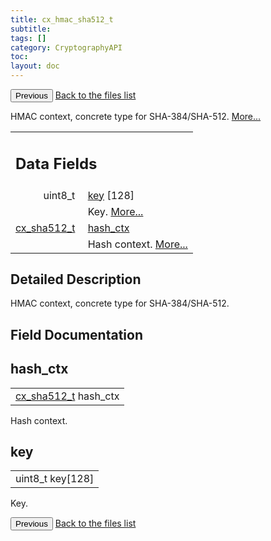 ```yaml
---
title: cx_hmac_sha512_t
subtitle:
tags: []
category: CryptographyAPI
toc:
layout: doc
---
```


<button class="uk-button uk-button-default uk-button-small uk-margin-medium-top" onclick="history.back()">Previous</button>
<a class="uk-button uk-button-default uk-button-small uk-margin-medium-top crypto-button" href="../../crypto-api/files">Back to the files list</a>


<p>HMAC context, concrete type for SHA-384/SHA-512.  
 <a href="../cx__hmac__sha512__t#details">More...</a></p>
<table class="memberdecls">
<tr class="heading"><td colspan="4"><h2 class="groupheader"><a name="pub-attribs"></a>
Data Fields</h2></td></tr>
<tr class="memitem:a88091e6802236471cb8e165d359d63ce"><td class="memItemLeft" align="right" valign="top">uint8_t&#160;</td><td colspan="3" class="memItemRight" valign="bottom"><a class="el" href="../cx__hmac__sha512__t#a88091e6802236471cb8e165d359d63ce">key</a> [128]</td></tr>
<tr class="memdesc:a88091e6802236471cb8e165d359d63ce"><td class="mdescLeft">&#160;</td><td colspan="3" class="mdescRight">Key.  <a href="#a88091e6802236471cb8e165d359d63ce">More...</a><br /></td></tr>
<tr class="memitem:a97f73ecf42ff3c3f7fb8ca70756dd00c"><td class="memItemLeft" align="right" valign="top"><a class="el" href="../lcx__sha512_8h#a53d64cea729324cd5b0b260e3657e04e">cx_sha512_t</a>&#160;</td><td colspan="3" class="memItemRight" valign="bottom"><a class="el" href="../cx__hmac__sha512__t#a97f73ecf42ff3c3f7fb8ca70756dd00c">hash_ctx</a></td></tr>
<tr class="memdesc:a97f73ecf42ff3c3f7fb8ca70756dd00c"><td class="mdescLeft">&#160;</td><td colspan="3" class="mdescRight">Hash context.  <a href="#a97f73ecf42ff3c3f7fb8ca70756dd00c">More...</a><br /></td></tr>
</table>
<a name="details" id="details"></a>

## Detailed Description

<div class="textblock"><p>HMAC context, concrete type for SHA-384/SHA-512. </p>
</div><h2 class="groupheader">Field Documentation</h2>
<a id="a97f73ecf42ff3c3f7fb8ca70756dd00c"></a>
<h2 class="memtitle">hash_ctx</h2>

<div class="memitem">
<div class="memproto">
      <table class="memname">
        <tr>
          <td class="memname"><a class="el" href="../lcx__sha512_8h#a53d64cea729324cd5b0b260e3657e04e">cx_sha512_t</a> hash_ctx</td>
        </tr>
      </table>
</div><div class="memdoc">

<p>Hash context. </p>

</div>
</div>
<a id="a88091e6802236471cb8e165d359d63ce"></a>
<h2 class="memtitle">key</h2>

<div class="memitem">
<div class="memproto">
      <table class="memname">
        <tr>
          <td class="memname">uint8_t key[128]</td>
        </tr>
      </table>
</div><div class="memdoc">

<p>Key. </p>

</div>
</div>
<button class="uk-button uk-button-default uk-button-small uk-margin-medium-top" onclick="history.back()">Previous</button>
<a class="uk-button uk-button-default uk-button-small uk-margin-medium-top crypto-button" href="../../crypto-api/files">Back to the files list</a>
